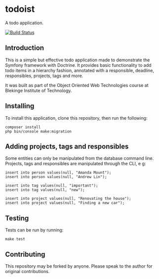 # todoist

A todo application.

[![Build Status](https://travis-ci.com/pereriksson/taskist.svg?branch=master)](https://travis-ci.com/pereriksson/taskist)

## Introduction

This is a simple but effective todo application made to demonstrate the Symfony framework with Doctrine. It provides basic functionality to add todo items in a hierarchy fashion, annotated with a responsible, deadline, responsibles, projects, tags and more.

It was built as part of the Object Oriented Web Technologies course at Blekinge Institute of Technology.

## Installing

To install this application, clone this repository, then run the following:

```shell
composer install
php bin/console make:migration
```

## Adding projects, tags and responsibles

Some entities can only be manipulated from the database command line. Projects, tags and responsibles are manipulated through the CLI, e g:

```mysql
insert into person values(null, "Amanda Mount");
insert into person values(null, "Andrew Lin");

insert into tag values(null, "important");
insert into tag values(null, "new");

insert into project values(null, "Renovating the house");
insert into project values(null, "Finding a new car");
```

## Testing

Tests can be run by running:

```shell
make test
```

## Contributing

This repository may be forked by anyone. Please speak to the author for original contributions.
